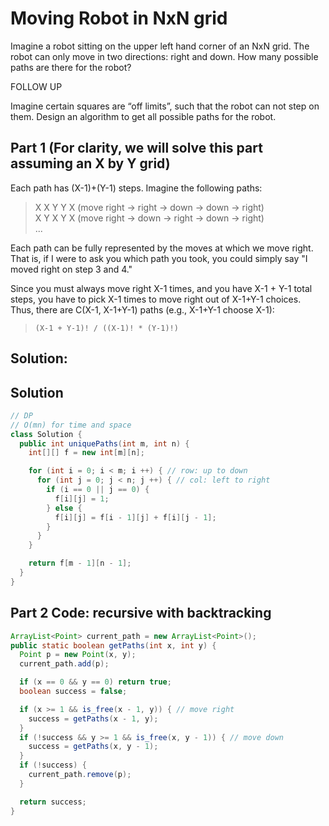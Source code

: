 # Moving Robot in NxN grid

Imagine a robot sitting on the upper left hand corner of an NxN grid. The robot can only move in two directions: right and down. How many possible paths are there for the robot?

FOLLOW UP

Imagine certain squares are “off limits”, such that the robot can not step on them. Design an algorithm to get all possible paths for the robot.

## Part 1 (For clarity, we will solve this part assuming an X by Y grid)
Each path has (X-1)+(Y-1) steps. Imagine the following paths:
>X X Y Y X (move right -> right -> down -> down -> right)\
>X Y X Y X (move right -> down -> right -> down -> right)\
>...

Each path can be fully represented by the moves at which we move right. That is, if I were to ask you which path you took, you could simply say "I moved right on step 3 and 4."

Since you must always move right X-1 times, and you have X-1 + Y-1 total steps, you have to pick X-1 times to move right out of X-1+Y-1 choices. Thus, there are C(X-1, X-1+Y-1) paths (e.g., X-1+Y-1 choose X-1):
>`(X-1 + Y-1)! / ((X-1)! * (Y-1)!)`

## Solution: 
## Solution
```java
// DP
// O(mn) for time and space
class Solution {
  public int uniquePaths(int m, int n) {
    int[][] f = new int[m][n];

    for (int i = 0; i < m; i ++) { // row: up to down
      for (int j = 0; j < n; j ++) { // col: left to right
        if (i == 0 || j == 0) {
          f[i][j] = 1;
        } else {
          f[i][j] = f[i - 1][j] + f[i][j - 1];
        }
      }
    }

    return f[m - 1][n - 1];
  }
}
```


## Part 2 Code: recursive with backtracking
```java
ArrayList<Point> current_path = new ArrayList<Point>();
public static boolean getPaths(int x, int y) {
  Point p = new Point(x, y);
  current_path.add(p);

  if (x == 0 && y == 0) return true;
  boolean success = false;

  if (x >= 1 && is_free(x - 1, y)) { // move right
    success = getPaths(x - 1, y);
  }
  if (!success && y >= 1 && is_free(x, y - 1)) { // move down
    success = getPaths(x, y - 1);
  }
  if (!success) {
    current_path.remove(p);
  }

  return success;
}
```
